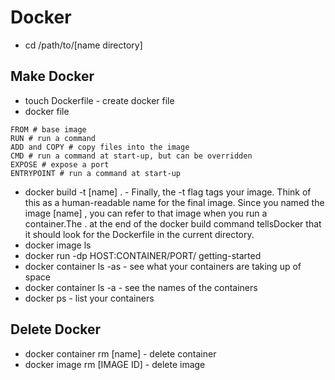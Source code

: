 # Docker
- cd /path/to/[name directory]

## Make Docker
- touch Dockerfile - create docker file
- docker file
```
FROM # base image
RUN # run a command
ADD and COPY # copy files into the image
CMD # run a command at start-up, but can be overridden
EXPOSE # expose a port
ENTRYPOINT # run a command at start-up
```
- docker build -t [name] . - Finally, the -t flag tags your image. Think of this as a human-readable name for the final image. Since you named the image [name] , you can refer to that image when you run a container.The . at the end of the docker build command tellsDocker that it should look for the Dockerfile in the current directory.
- docker image ls
- docker run -dp HOST:CONTAINER/PORT/  getting-started
- docker container ls -as - see what your containers are taking up of space
-  docker container ls -a - see the names of the containers
- docker ps - list your containers

## Delete Docker
- docker container rm [name] - delete container
- docker image rm [IMAGE ID] - delete image
